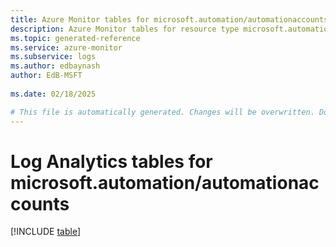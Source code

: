 ```yaml
---
title: Azure Monitor tables for microsoft.automation/automationaccounts
description: Azure Monitor tables for resource type microsoft.automation/automationaccounts
ms.topic: generated-reference
ms.service: azure-monitor
ms.subservice: logs
ms.author: edbaynash
author: EdB-MSFT
   
ms.date: 02/18/2025

# This file is automatically generated. Changes will be overwritten. Do not change this file directly.
---
```


# Log Analytics tables for microsoft.automation/automationaccounts  

[!INCLUDE [table](~/reusable-content/ce-skilling/azure/includes/azure-monitor/reference/tables/microsoft-automation_automationaccounts-include.md)]

